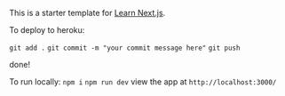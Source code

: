 This is a starter template for [Learn Next.js](https://nextjs.org/learn).

To deploy to heroku:

`git add .`
`git commit -m "your commit message here"`
`git push`

done!

To run locally:
`npm i`
`npm run dev`
view the app at `http://localhost:3000/`
